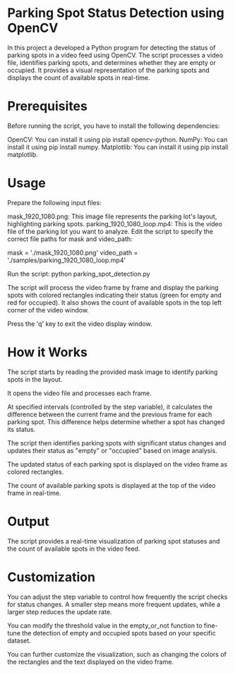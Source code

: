 # Parking Spot Status Detection using OpenCV

In this project a developed a Python program for detecting the status of parking spots in a video feed using OpenCV. The script processes a video file, identifies parking spots, and determines whether they are empty or occupied. It provides a visual representation of the parking spots and displays the count of available spots in real-time.

# Prerequisites
Before running the script, you have to install the following dependencies:

OpenCV: You can install it using pip install opencv-python.
NumPy: You can install it using pip install numpy.
Matplotlib: You can install it using pip install matplotlib.

# Usage

Prepare the following input files:

mask_1920_1080.png: This image file represents the parking lot's layout, highlighting parking spots.
parking_1920_1080_loop.mp4: This is the video file of the parking lot you want to analyze.
Edit the script to specify the correct file paths for mask and video_path:

mask = './mask_1920_1080.png'
video_path = './samples/parking_1920_1080_loop.mp4'

Run the script:
python parking_spot_detection.py

The script will process the video frame by frame and display the parking spots with colored rectangles indicating their status (green for empty and red for occupied). It also shows the count of available spots in the top left corner of the video window.

Press the 'q' key to exit the video display window.

# How it Works
The script starts by reading the provided mask image to identify parking spots in the layout.

It opens the video file and processes each frame.

At specified intervals (controlled by the step variable), it calculates the difference between the current frame and the previous frame for each parking spot. This difference helps determine whether a spot has changed its status.

The script then identifies parking spots with significant status changes and updates their status as "empty" or "occupied" based on image analysis.

The updated status of each parking spot is displayed on the video frame as colored rectangles.

The count of available parking spots is displayed at the top of the video frame in real-time.

# Output
The script provides a real-time visualization of parking spot statuses and the count of available spots in the video feed.

# Customization
You can adjust the step variable to control how frequently the script checks for status changes. A smaller step means more frequent updates, while a larger step reduces the update rate.

You can modify the threshold value in the empty_or_not function to fine-tune the detection of empty and occupied spots based on your specific dataset.

You can further customize the visualization, such as changing the colors of the rectangles and the text displayed on the video frame.







